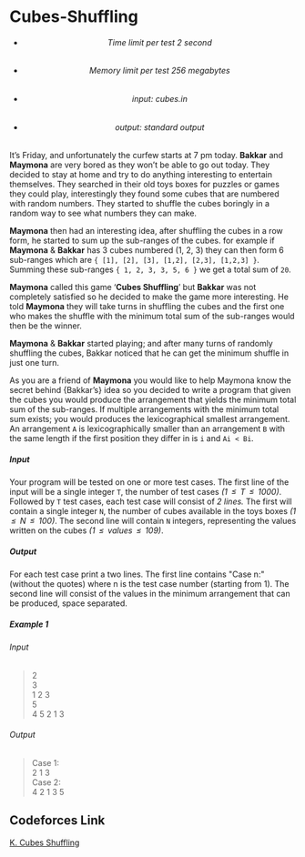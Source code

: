 # Cubes-Shuffling

- <h6> <center> Time limit per test 2 second </center> </h6>
- <h6> <center> Memory limit per test 256 megabytes </center> </h6>
- <h6> <center> input: cubes.in </center> </h6>
- <h6> <center> output: standard output </center> </h6>

It’s Friday, and unfortunately the curfew starts at 7 pm today. **Bakkar** and **Maymona** are very bored as they won’t be able to go out today. They decided to stay at home and try to do anything interesting to entertain themselves. They searched in their old toys boxes for puzzles or games they could play, interestingly they found some cubes that are numbered with random numbers. They started to shuffle the cubes boringly in a random way to see what numbers they can make.

**Maymona** then had an interesting idea, after shuffling the cubes in a row form, he started to sum up the sub-ranges of the cubes. for example if **Maymona** & **Bakkar** has 3 cubes numbered (1, 2, 3) they can then form 6 sub-ranges which are `{ [1], [2], [3], [1,2], [2,3], [1,2,3] }`. Summing these sub-ranges `{ 1, 2, 3, 3, 5, 6 }` we get a total sum of `20`.

**Maymona** called this game ‘**Cubes Shuffling**’ but **Bakkar** was not completely satisfied so he decided to make the game more interesting. He told **Maymona** they will take turns in shuffling the cubes and the first one who makes the shuffle with the minimum total sum of the sub-ranges would then be the winner.

**Maymona** & **Bakkar** started playing; and after many turns of randomly shuffling the cubes, Bakkar noticed that he can get the minimum shuffle in just one turn.

As you are a friend of **Maymona** you would like to help Maymona know the secret behind {Bakkar’s} idea so you decided to write a program that given the cubes you would produce the arrangement that yields the minimum total sum of the sub-ranges. If multiple arrangements with the minimum total sum exists; you would produces the lexicographical smallest arrangement. An arrangement `A` is lexicographically smaller than an arrangement `B` with the same length if the first position they differ in is `i` and `Ai < Bi`.

<h5>Input</h5>

Your program will be tested on one or more test cases. The first line of the input will be a single integer `T`, 
the number of test cases *(1  ≤  T  ≤  1000)*. Followed by `T` test cases, each test case will consist of *2 lines.* The first will contain a single integer `N`, 
the number of cubes available in the toys boxes *(1  ≤  N  ≤  100)*. The second line will contain `N` integers, representing the values written on the cubes 
*(1  ≤  values  ≤  109)*.

<h5>Output</h5>

For each test case print a two lines. The first line contains "Case n:" (without the quotes) where n is the test case number (starting from 1). 
The second line will consist of the values in the minimum arrangement that can be produced, space separated.

<h5>Example 1</h5>

<h6>Input</h6>

>2 <br>
3 <br>
1 2 3 <br>
5 <br>
4 5 2 1 3


<h6>Output</h6>

>Case 1: <br>
>2 1 3 <br>
>Case 2: <br>
>4 2 1 3 5 <br>


## Codeforces Link
[K. Cubes Shuffling](https://codeforces.com/gym/100283/problem/K)

